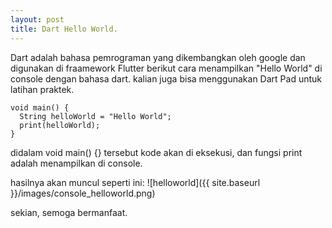 ```yaml
---
layout: post
title: Dart Hello World.
---
```


Dart adalah bahasa pemrograman yang dikembangkan oleh google dan digunakan di fraamework Flutter
berikut cara menampilkan "Hello World" di console dengan bahasa dart. kalian juga bisa menggunakan Dart Pad untuk latihan praktek.

```
void main() {
  String helloWorld = "Hello World";
  print(helloWorld);
}
```

didalam void main() {} tersebut kode akan di eksekusi, dan fungsi print adalah menampilkan di console.

hasilnya akan muncul seperti ini:
![helloworld]({{ site.baseurl }}/images/console_helloworld.png)

sekian, semoga bermanfaat.
